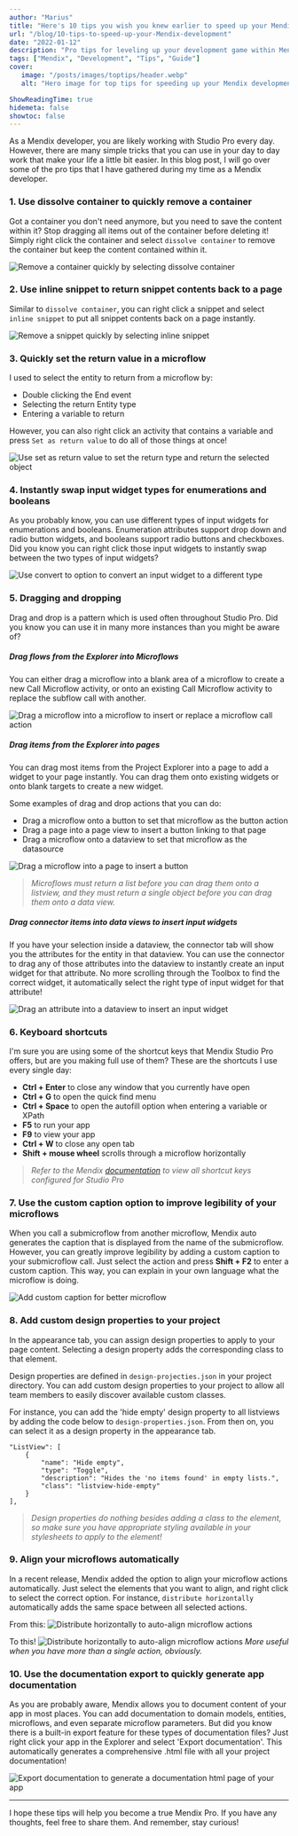 ```yaml
---
author: "Marius"
title: "Here's 10 tips you wish you knew earlier to speed up your Mendix development"
url: "/blog/10-tips-to-speed-up-your-Mendix-development"
date: "2022-01-12"
description: "Pro tips for leveling up your development game within Mendix Studio Pro"
tags: ["Mendix", "Development", "Tips", "Guide"]
cover:
   image: "/posts/images/toptips/header.webp"
   alt: "Hero image for top tips for speeding up your Mendix development"

ShowReadingTime: true
hidemeta: false
showtoc: false
---
```


As a Mendix developer, you are likely working with Studio Pro every day. However, there are many simple tricks that you can use in your day to day work that make your life a little bit easier. In this blog post, I will go over some of the pro tips that I have gathered during my time as a Mendix developer.

### 1. Use dissolve container to quickly remove a container

Got a container you don't need anymore, but you need to save the content within it? Stop dragging all items out of the container before deleting it! Simply right click the container and select `dissolve container` to remove the container but keep the content contained within it.

![Remove a container quickly by selecting dissolve container](/posts/images/toptips/dissolvecontainer.png)

### 2. Use inline snippet to return snippet contents back to a page

Similar to `dissolve container`, you can right click a snippet and select `inline snippet` to put all snippet contents back on a page instantly.

![Remove a snippet quickly by selecting inline snippet](/posts/images/toptips/inlinesnippet.png)

### 3. Quickly set the return value in a microflow

I used to select the entity to return from a microflow by:

-  Double clicking the End event
-  Selecting the return Entity type
-  Entering a variable to return

However, you can also right click an activity that contains a variable and press `Set as return value` to do all of those things at once!

![Use set as return value to set the return type and return the selected object](/posts/images/toptips/returnvalue.png)

### 4. Instantly swap input widget types for enumerations and booleans

As you probably know, you can use different types of input widgets for enumerations and booleans. Enumeration attributes support drop down and radio button widgets, and booleans support radio buttons and checkboxes. Did you know you can right click those input widgets to instantly swap between the two types of input widgets?

![Use convert to option to convert an input widget to a different type](/posts/images/toptips/changewidgettype.png)

### 5. Dragging and dropping

Drag and drop is a pattern which is used often throughout Studio Pro. Did you know you can use it in many more instances than you might be aware of?

##### Drag flows from the Explorer into Microflows

You can either drag a microflow into a blank area of a microflow to create a new Call Microflow activity, or onto an existing Call Microflow activity to replace the subflow call with another.

![Drag a microflow into a microflow to insert or replace a microflow call action](/posts/images/toptips/dragmicroflowintomicroflow.png)

##### Drag items from the Explorer into pages

You can drag most items from the Project Explorer into a page to add a widget to your page instantly. You can drag them onto existing widgets or onto blank targets to create a new widget.

Some examples of drag and drop actions that you can do:

-  Drag a microflow onto a button to set that microflow as the button action
-  Drag a page into a page view to insert a button linking to that page
-  Drag a microflow onto a dataview to set that microflow as the datasource

![Drag a microflow into a page to insert a button](/posts/images/toptips/dragmicroflow.png)

> _Microflows must return a list before you can drag them onto a listview, and they must return a single object before you can drag them onto a data view._

##### Drag connector items into data views to insert input widgets

If you have your selection inside a dataview, the connector tab will show you the attributes for the entity in that dataview. You can use the connector to drag any of those attributes into the dataview to instantly create an input widget for that attribute. No more scrolling through the Toolbox to find the correct widget, it automatically select the right type of input widget for that attribute!

![Drag an attribute into a dataview to insert an input widget](/posts/images/toptips/dragconnector.png)

### 6. Keyboard shortcuts

I'm sure you are using some of the shortcut keys that Mendix Studio Pro offers, but are you making full use of them? These are the shortcuts I use every single day:

-  **Ctrl + Enter** to close any window that you currently have open
-  **Ctrl + G** to open the quick find menu
-  **Ctrl + Space** to open the autofill option when entering a variable or XPath
-  **F5** to run your app
-  **F9** to view your app
-  **Ctrl + W** to close any open tab
-  **Shift + mouse wheel** scrolls through a microflow horizontally

> _Refer to the Mendix [documentation](https://docs.mendix.com/refguide/studio-pro-overview#7-shortcut-keys) to view all shortcut keys configured for Studio Pro_

### 7. Use the custom caption option to improve legibility of your microflows

When you call a submicroflow from another microflow, Mendix auto generates the caption that is displayed from the name of the submicroflow. However, you can greatly improve legibility by adding a custom caption to your submicroflow call. Just select the action and press **Shift + F2** to enter a custom caption. This way, you can explain in your own language what the microflow is doing.

![Add custom caption for better microflow](/posts/images/toptips/customcaption.png)

### 8. Add custom design properties to your project

In the appearance tab, you can assign design properties to apply to your page content. Selecting a design property adds the corresponding class to that element.

Design properties are defined in `design-projecties.json` in your project directory. You can add custom design properties to your project to allow all team members to easily discover available custom classes.

For instance, you can add the 'hide empty' design property to all listviews by adding the code below to `design-properties.json`.
From then on, you can select it as a design property in the appearance tab.

```
"ListView": [
    {
        "name": "Hide empty",
        "type": "Toggle",
        "description": "Hides the 'no items found' in empty lists.",
        "class": "listview-hide-empty"
    }
],
```

> _Design properties do nothing besides adding a class to the element, so make sure you have appropriate styling available in your stylesheets to apply to the element!_

### 9. Align your microflows automatically

In a recent release, Mendix added the option to align your microflow actions automatically. Just select the elements that you want to align, and right click to select the correct option. For instance, `distribute horizontally` automatically adds the same space between all selected actions.

From this:
![Distribute horizontally to auto-align microflow actions](/posts/images/toptips/distributehorizontallybefore.png)

To this!
![Distribute horizontally to auto-align microflow actions](/posts/images/toptips/distributehorizontallyafter.png)
_More useful when you have more than a single action, obviously._

### 10. Use the documentation export to quickly generate app documentation

As you are probably aware, Mendix allows you to document content of your app in most places. You can add documentation to domain models, entities, microflows, and even separate microflow parameters. But did you know there is a built-in export feature for these types of documentation files? Just right click your app in the Explorer and select 'Export documentation'. This automatically generates a comprehensive .html file with all your project documentation!

![Export documentation to generate a documentation html page of your app](/posts/images/toptips/exportdocumentation.png)

---

I hope these tips will help you become a true Mendix Pro. If you have any thoughts, feel free to share them. And remember, stay curious!
